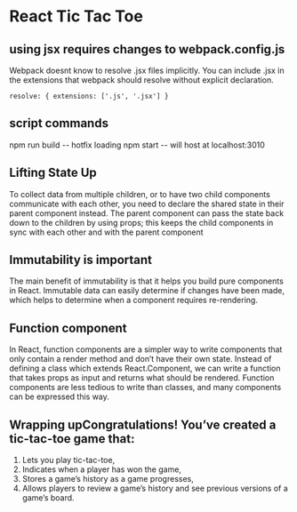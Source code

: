 # React Tic Tac Toe

## using jsx requires changes to webpack.config.js
Webpack doesnt know to resolve .jsx files implicitly. You can include .jsx in the extensions that webpack should resolve without
explicit declaration.

`resolve: {
  extensions: ['.js', '.jsx']
}`

## script commands
npm run build -- hotfix loading
npm start -- will host at localhost:3010

## Lifting State Up
To collect data from multiple children, or to have two child components communicate with each other, you need to declare the shared state in their parent component instead. The parent component can pass the state back down to the children by using props; this keeps the child components in sync with each other and with the parent component

## Immutability is important
The main benefit of immutability is that it helps you build pure components in React. Immutable data can easily determine if changes have been made, which helps to determine when a component requires re-rendering.

## Function component
In React, function components are a simpler way to write components that only contain a render method and don’t have their own state. Instead of defining a class which extends React.Component, we can write a function that takes props as input and returns what should be rendered. Function components are less tedious to write than classes, and many components can be expressed this way.



## Wrapping upCongratulations! You’ve created a tic-tac-toe game that:

1. Lets you play tic-tac-toe,
2. Indicates when a player has won the game,
3. Stores a game’s history as a game progresses,
4. Allows players to review a game’s history and see previous versions of a game’s board.
